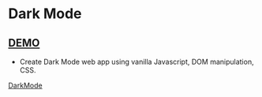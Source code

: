 # Dark Mode
## [DEMO](https://heggy231.github.io/darkmode/)
- Create Dark Mode web app using vanilla Javascript, DOM manipulation, CSS.

[DarkMode](https://media.giphy.com/media/kDwbOfy46GPPa60bBc/giphy.gif)
